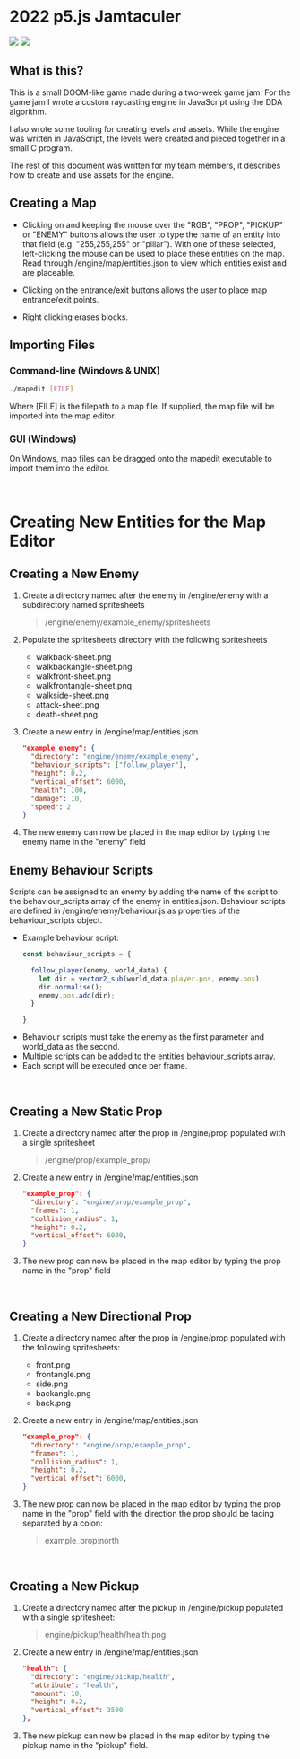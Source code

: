 # 2022 p5.js Jamtaculer


<img src="scr1.png">
<img src="scr2.png">

## What is this?
This is a small DOOM-like game made during a two-week game jam. For the game jam I wrote a custom raycasting engine in JavaScript using the DDA algorithm.

I also wrote some tooling for creating levels and assets. While the engine was written in JavaScript, the levels were created and pieced together in a small C program.

The rest of this document was written for my team members, it describes how to create and use assets for the engine.


## Creating a Map
- Clicking on and keeping the mouse over the "RGB", "PROP", "PICKUP" or "ENEMY" buttons allows the user to type the name of an entity into that field (e.g. "255,255,255" or "pillar"). With one of these selected, left-clicking the mouse can be used to place these entities on the map. Read through /engine/map/entities.json to view which entities exist and are placeable.

- Clicking on the entrance/exit buttons allows the user to place map entrance/exit points.

- Right clicking erases blocks.

## Importing Files
### Command-line (Windows & UNIX)
```bash
./mapedit [FILE]
```
Where [FILE] is the filepath to a map file. If supplied, the map file will be imported into the map editor.

### GUI (Windows)
On Windows, map files can be dragged onto the mapedit executable to import them into the editor.

&nbsp;

# Creating New Entities for the Map Editor

## Creating a New Enemy
1. Create a directory named after the enemy in /engine/enemy with a subdirectory named spritesheets
    > /engine/enemy/example_enemy/spritesheets
2. Populate the spritesheets directory with the following spritesheets
    - walkback-sheet.png
    - walkbackangle-sheet.png
    - walkfront-sheet.png
    - walkfrontangle-sheet.png
    - walkside-sheet.png
    - attack-sheet.png
    - death-sheet.png

3. Create a new entry in /engine/map/entities.json
    ```json
    "example_enemy": {
      "directory": "engine/enemy/example_enemy",
      "behaviour_scripts": ["follow_player"],
      "height": 0.2,
      "vertical_offset": 6000,
      "health": 100,
      "damage": 10,
      "speed": 2
    }
    ```
4. The new enemy can now be placed in the map editor by typing the enemy name in the "enemy" field

## Enemy Behaviour Scripts
Scripts can be assigned to an enemy by adding the name of the script to the behaviour_scripts array of the enemy in entities.json. Behaviour scripts are defined in /engine/enemy/behaviour.js as properties of the behaviour_scripts object.

- Example behaviour script:
    ```JavaScript
    const behaviour_scripts = {

      follow_player(enemy, world_data) {
        let dir = vector2_sub(world_data.player.pos, enemy.pos);
        dir.normalise();
        enemy.pos.add(dir);
      }

    }
    ```
- Behaviour scripts must take the enemy as the first parameter and world_data as the second.
- Multiple scripts can be added to the entities behaviour_scripts array.
- Each script will be executed once per frame.

&nbsp;

## Creating a New Static Prop
1. Create a directory named after the prop in /engine/prop populated with a single spritesheet
    > /engine/prop/example_prop/

3. Create a new entry in /engine/map/entities.json
    ```json
    "example_prop": {
      "directory": "engine/prop/example_prop",
      "frames": 1,
      "collision_radius": 1,
      "height": 0.2,
      "vertical_offset": 6000,
    }
    ```
4. The new prop can now be placed in the map editor by typing the prop name in the "prop" field

&nbsp;

## Creating a New Directional Prop
1. Create a directory named after the prop in /engine/prop populated with the following spritesheets:
    - front.png
    - frontangle.png
    - side.png
    - backangle.png
    - back.png

3. Create a new entry in /engine/map/entities.json
    ```json
    "example_prop": {
      "directory": "engine/prop/example_prop",
      "frames": 1,
      "collision_radius": 1,
      "height": 0.2,
      "vertical_offset": 6000,
    }
    ```
4. The new prop can now be placed in the map editor by typing the prop name in the "prop" field with the direction the prop should be facing separated by a colon:
    > example_prop:north

&nbsp;

## Creating a New Pickup
1. Create a directory named after the pickup in /engine/pickup populated with a single spritesheet:
    > engine/pickup/health/health.png

3. Create a new entry in /engine/map/entities.json
    ```json
    "health": {
      "directory": "engine/pickup/health",
      "attribute": "health",
      "amount": 10,
      "height": 0.2,
      "vertical_offset": 3500
    },
    ```
4. The new pickup can now be placed in the map editor by typing the pickup name in the "pickup" field.

&nbsp;
